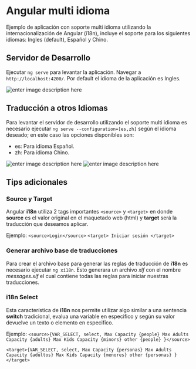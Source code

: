 # Angular multi idioma
Ejemplo de aplicación con soporte multi idioma utilizando la internacionalización de Angular (i18n), incluye el soporte para los siguientes idiomas: Ingles (default), Español y Chino.

## Servidor de Desarrollo

Ejecutar `ng serve` para levantar la aplicación. Navegar a `http://localhost:4200/`. Por default el idioma de la aplicación es Ingles.

![enter image description here](https://lh3.googleusercontent.com/Eq6Ymw2i-fcsjhFsrjAN8FPEB6zE0NkzhR0khH-uxGqOu1GPnRXHWNaFh5FjXwRoKoKW9D7_vJ_s "Previsualización en idioma Ingles")  

## Traducción a otros Idiomas
Para levantar el servidor de desarrollo utilizando el soporte multi idioma es necesario ejecutar `ng serve --configuration=[es,zh]` según el idioma deseado; en este caso las opciones disponibles son: 

- es: Para idioma Español.
- zh: Para idioma Chino.

![enter image description here](https://lh3.googleusercontent.com/4wShJXcEAWRK5udH7_tQMVdVXULuVTJHfgUJeL8tfCLlbfT5NgX7YTccddz61yNU9lY-0ZMsH0jT "Previsualización en idioma Español")
![enter image description here](https://lh3.googleusercontent.com/t74oMKgvbQN_L_mj8tfwwgTdf67k9L6V5tjNEsgh74ZWQRRHqj_Ds0mjuZloGLLBtww4awMEeZja "Previsualización en idioma Chino")

## Tips adicionales
### Source y Target
Angular **i18n** utiliza 2 tags importantes `<source>` y `<target>` en donde **source** es el valor original en el maquetado web (html) y **target** será la traducción que deseamos aplicar.  

Ejemplo:
`<source>Login</source>`
`<target> Iniciar sesión </target>`

### Generar archivo base de traducciones
Para crear el archivo base para generar las reglas de traducción de **i18n** es necesario ejecutar `ng xi18n`. Esto generara un archivo *xlf* con el nombre *messages.xlf* el cual contiene todas las reglas para iniciar nuestras traducciones.

### i18n Select
Esta característica de **i18n** nos permite utilizar algo similar a una sentencia **switch** tradicional, evalua una variable en especifico y según su valor devuelve un texto o elemento en especifíco.

Ejemplo: 
`<source>{VAR_SELECT, select, Max Capacity {people} Max Adults Capacity {adults} Max Kids Capacity {minors} other {people} }</source>`

`<target>{VAR_SELECT, select, Max Capacity {personas} Max Adults Capacity {adultos} Max Kids Capacity {menores} other {personas} }</target>`